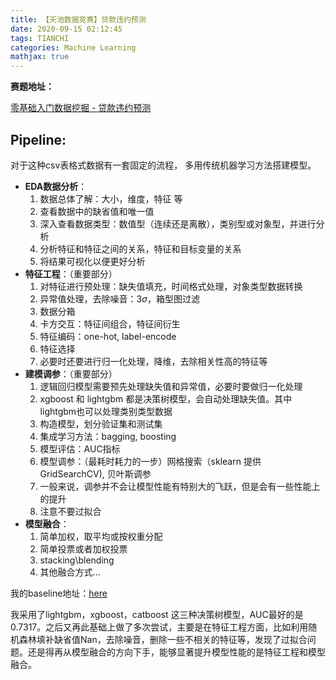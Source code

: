 ```yaml
---
title: 【天池数据竞赛】贷款违约预测
date: 2020-09-15 02:12:45
tags: TIANCHI
categories: Machine Learning
mathjax: true
---
```


**赛题地址：**

[零基础入门数据挖掘 - 贷款违约预测](https://tianchi.aliyun.com/competition/entrance/531830/introduction)

## Pipeline:

对于这种csv表格式数据有一套固定的流程， 多用传统机器学习方法搭建模型。

<!-- more -->

* **EDA数据分析**：
  1. 数据总体了解：大小，维度，特征 等
  2. 查看数据中的缺省值和唯一值
  3. 深入查看数据类型：数值型（连续还是离散），类别型或对象型，并进行分析
  4. 分析特征和特征之间的关系，特征和目标变量的关系
  5. 将结果可视化以便更好分析     
* **特征工程**：（重要部分）
  1. 对特征进行预处理：缺失值填充，时间格式处理，对象类型数据转换
  2. 异常值处理，去除噪音：${3\sigma}$，箱型图过滤
  3. 数据分箱
  4. 卡方交互：特征间组合，特征间衍生
  5. 特征编码：one-hot, label-encode
  6. 特征选择
  7. 必要时还要进行归一化处理，降维，去除相关性高的特征等
* **建模调参**：（重要部分）
  1. 逻辑回归模型需要预先处理缺失值和异常值，必要时要做归一化处理
  2. xgboost 和 lightgbm 都是决策树模型，会自动处理缺失值。其中lightgbm也可以处理类别类型数据
  3. 构造模型，划分验证集和测试集
  4. 集成学习方法：bagging, boosting
  5. 模型评估：AUC指标
  6. 模型调参：（最耗时耗力的一步）网格搜索（sklearn 提供GridSearchCV), 贝叶斯调参
  7. 一般来说，调参并不会让模型性能有特别大的飞跃，但是会有一些性能上的提升
  8. 注意不要过拟合
* **模型融合**：
  1. 简单加权，取平均或按权重分配
  2. 简单投票或者加权投票
  3. stacking\blending
  4. 其他融合方式...

我的baseline地址：[here](https://github.com/ichbinhandsome/TIANCHI/tree/master/%E9%9B%B6%E5%9F%BA%E7%A1%80%E5%85%A5%E9%97%A8%E9%87%91%E8%9E%8D%E9%A3%8E%E6%8E%A7-%E8%B4%B7%E6%AC%BE%E8%BF%9D%E7%BA%A6%E9%A2%84%E6%B5%8B)

我采用了lightgbm，xgboost，catboost 这三种决策树模型，AUC最好的是0.7317。之后又再此基础上做了多次尝试，主要是在特征工程方面，比如利用随机森林填补缺省值Nan，去除噪音，删除一些不相关的特征等，发现了过拟合问题。还是得再从模型融合的方向下手，能够显著提升模型性能的是特征工程和模型融合。










